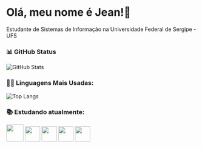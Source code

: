 # Olá, meu nome é Jean!👋
Estudante de Sistemas de Informação na Universidade Federal de Sergipe - UFS

### 📊 GitHub Status
![GitHub Stats](https://github-readme-stats.vercel.app/api?username=jcjean&theme=transparent&bg_color=000&border_color=30A3DC&show_icons=true&icon_color=30A3DC&title_color=E94D5F&text_color=FFF&hide_title=true&hide=stars)

### 👨‍💻 Linguagens Mais Usadas:
![Top Langs](https://github-readme-stats-git-masterrstaa-rickstaa.vercel.app/api/top-langs/?username=jcjean&bg_color=000&border_color=30A3DC&title_color=E94D5F&text_color=FFF&hide_title=true)

### 📚 Estudando atualmente:
<div style="display: inline">
  <img width='45' height='45' src="https://cdn.jsdelivr.net/gh/devicons/devicon@latest/icons/java/java-original.svg" />
  <img width='40' height='40' src="https://cdn.jsdelivr.net/gh/devicons/devicon@latest/icons/sqldeveloper/sqldeveloper-original.svg" />
  <img width='40' height='40' src="https://cdn.jsdelivr.net/gh/devicons/devicon@latest/icons/spring/spring-original.svg" />
  <img width='40' height='40' src="https://cdn.jsdelivr.net/gh/devicons/devicon@latest/icons/git/git-plain.svg" />
  <img width='40' height='40' src="https://cdn.jsdelivr.net/gh/devicons/devicon@latest/icons/amazonwebservices/amazonwebservices-original-wordmark.svg" />
</div>
